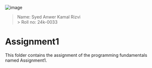 ![image](https://lhr.nu.edu.pk/static/campus/Images/logo.PNG)  
>Name: Syed Anwer Kamal Rizvi
><br> > Roll no: 24k-0033

# Assignment1
This folder contains the assignment of the programming fundamentals named Assignment1.
